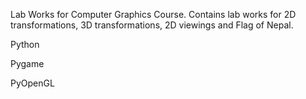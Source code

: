 Lab Works for Computer Graphics Course. Contains lab works for 2D transformations, 3D transformations, 2D viewings and Flag of Nepal.




Python 


Pygame


PyOpenGL
